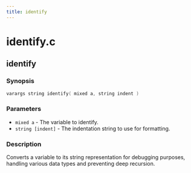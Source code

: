 ```yaml
---
title: identify
---
```

# identify.c

## identify

### Synopsis

```c
varargs string identify( mixed a, string indent )
```

### Parameters

* `mixed a` - The variable to identify.
* `string [indent]` - The indentation string to use for formatting.

### Description

Converts a variable to its string representation for debugging
purposes, handling various data types and preventing deep
recursion.

